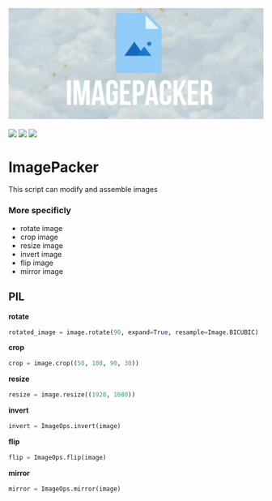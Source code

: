 <img src=/img/imagepacker.png><br><br><img src="https://forthebadge.com/images/badges/built-with-love.svg" height="40" length="40"> <img src="https://forthebadge.com/images/badges/made-with-python.svg" height="40" length="40"> <img src="https://forthebadge.com/images/badges/fuck-it-ship-it.svg" height="40" length="40">
# ImagePacker
This script can modify and assemble images
### More specificly
* rotate image     
* crop image       
* resize image     
* invert image      
* flip image       
* mirror image
## PIL
**rotate**
```py
rotated_image = image.rotate(90, expand=True, resample=Image.BICUBIC)
```
**crop**
```py
crop = image.crop((50, 100, 90, 30))
```
**resize**
```py
resize = image.resize((1920, 1080))
```
**invert**
```py
invert = ImageOps.invert(image)
```
**flip**
```py
flip = ImageOps.flip(image)
```
**mirror**
```py
mirror = ImageOps.mirror(image)
```
